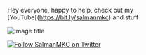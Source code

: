 Hey everyone, happy to help, check out my [YouTube[(https://bit.ly/salmanmkc) and stuff  
  
![image title](https://rushter.com/counter.svg)  
  
[![Follow SalmanMKC on Twitter](https://img.shields.io/twitter/follow/SalmanMKC.svg?label=Follow%20SalmanMKC%20on%20Twitter&style=social)](https://twitter.com/intent/follow?screen_name=SalmanMKC)

